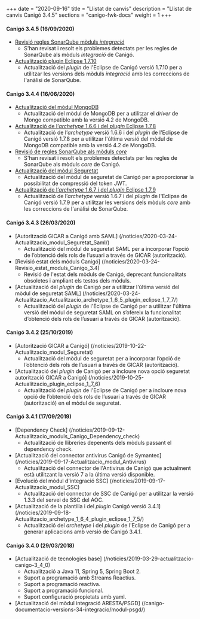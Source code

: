 +++
date        = "2020-09-16"
title       = "Llistat de canvis"
description = "Llistat de canvis Canigó 3.4.5"
sections    = "canigo-fwk-docs"
weight      = 1
+++

#### Canigó 3.4.5 (16/09/2020)
- [Revisió regles SonarQube mòduls _integració_](/noticies/2020-09-09-Revisio_regles_SonarQube_moduls_integracio/)
   - S'han revisat i resolt els problemes detectats per les regles de SonarQube als mòduls _integració_ de Canigó.
- [Actualització plugin Eclipse 1.7.10](/noticies/2020-09-15-Actualitzacio_plugin_eclipse_1_7_10)
   - Actualització del _plugin_ de l'Eclipse de Canigó versió 1.7.10 per a utilitzar les versions dels mòduls _integració_ amb les correccions de l'anàlisi de SonarQube.

#### Canigó 3.4.4 (16/06/2020)
- [Actualització del mòdul MongoDB](/noticies/2020-04-28-Actualitzacio_modul_Mongo_update_driver/)
   - Actualització del mòdul de MongoDB per a utilitzar el _driver_ de Mongo compatible amb la versió 4.2 de MongoDB.
- [Actualització de l’_archetype_ 1.6.6 i del _plugin_ Eclipse 1.7.8](/noticies/2020-04-28-Actualitzacio_plugin_eclipse_1_7_8/)
   - Actualització de l’_archetype_ versió 1.6.6 i del _plugin_ de l'Eclipse de Canigó versió 1.7.8 per a utilitzar l'última versió del mòdul de MongoDB compatible amb la versió 4.2 de MongoDB.
- [Revisió de regles SonarQube als mòduls _core_](/noticies/2020-06-09-Revisio_regles_SonarQube_moduls_core/)
   - S'han revisat i resolt els problemes detectats per les regles de SonarQube als mòduls _core_ de Canigó.
- [Actualització del mòdul Seguretat](/noticies/2020-06-11-Actualitzacio_modul_Seguretat_compressio_token)
   - Actualització del mòdul de seguretat de Canigó per a proporcionar la possibilitat de compressió del token JWT.
- [Actualització de l’_archetype_ 1.6.7 i del _plugin_ Eclipse 1.7.9](/noticies/2020-06-11-Actualitzacio_archetype_1_6_7_plugin_eclipse_1_7_9)
   - Actualització de l’_archetype_ versió 1.6.7 i del _plugin_ de l'Eclipse de Canigó versió 1.7.9 per a utilitzar les versions dels mòduls _core_ amb les correccions de l'anàlisi de SonarQube.

#### Canigó 3.4.3 (26/03/2020)
- [Autorització GICAR a Canigó amb SAML] (/noticies/2020-03-24-Actualitzacio_modul_Seguretat_Saml/)
   - Actualització del mòdul de seguretat SAML per a incorporar l’opció de l’obtenció dels rols de l’usuari a través de GICAR (autorització).
- [Revisió estat dels mòduls Canigó] (/noticies/2020-03-24-Revisio_estat_moduls_Canigo_3.4)
   - Revisió de l'estat dels mòduls de Canigó, deprecant funcionalitats obsoletes i ampliant els testos dels mòduls.
- [Actualització del _plugin_ de Canigó per a utilitzar l'última versió del mòdul de seguretat SAML] (/noticies/2020-03-24-Actualitzacio_Actualitzacio_archetype_1_6_5_plugin_eclipse_1_7_7/)
   - Actualització del _plugin_ de l'Eclipse de Canigó per a utilitzar l'última versió del mòdul de seguretat SAML on s’ofereix la funcionalitat d’obtenció dels rols de l’usuari a través de GICAR (autorització).

#### Canigó 3.4.2 (25/10/2019)

- [Autorització GICAR a Canigó] (/noticies/2019-10-22-Actualitzacio_modul_Seguretat)
   - Actualització del mòdul de seguretat per a incorporar l’opció de l’obtenció dels rols de l’usuari a través de GICAR (autorització).
- [Actualització del _plugin_ de Canigó per a incloure nova opció seguretat autorització GICAR a Canigó] (/noticies/2019-10-25-Actualitzacio_plugin_eclipse_1_7_6)
   - Actualització del _plugin_ de l'Eclipse de Canigó per a incloure nova opció de l’obtenció dels rols de l’usuari a través de GICAR (autorització) en el mòdul de seguretat.

#### Canigó 3.4.1 (17/09/2019)

- [Dependency Check] (/noticies/2019-09-12-Actualitzacio_moduls_Canigo_Dependency_check)
   - Actualització de llibreries depenents dels mòduls passant el dependency check.
- [Actualització del connector antivirus Canigó de Symantec] (/noticies/2019-09-17-Actualitzacio_modul_Antivirus)
   - Actualització del connector de l'Antivirus de Canigó que actualment està utilitzant la versió 7 a la última versió disponible.
- [Evolució del mòdul d'integració SSC] (/noticies/2019-09-17-Actualitzacio_modul_SSC)
   - Actualització del connector de SSC de Canigó per a utilitzar la versió 1.3.3 del servei de SSC del AOC.
- [Actualització de la plantilla i del _plugin_ Canigó versió 3.4.1] (/noticies/2019-09-18-Actualitzacio_archetype_1_6_4_plugin_eclipse_1_7_5/)
   - Actualització del _archetype_ i del _plugin_ de l'Eclipse de Canigó per a generar aplicacions amb versió de Canigó 3.4.1.

#### Canigó 3.4.0 (29/03/2018)

- [Actualització de tecnologies base] (/noticies/2019-03-29-actualitzacio-canigo-3_4_0)
   - Actualització a Java 11, Spring 5, Spring Boot 2.
   - Suport a programació amb Streams Reactius.
   - Suport a programació reactiva.
   - Suport a programació funcional.
   - Suport configuració propietats amb yaml.
- [Actualització del mòdul integració ARESTA/PSGD] (/canigo-documentacio-versions-34-integracio/modul-psgd/)